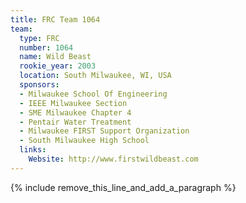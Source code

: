 ```yaml
---
title: FRC Team 1064
team:
  type: FRC
  number: 1064
  name: Wild Beast
  rookie_year: 2003
  location: South Milwaukee, WI, USA
  sponsors:
  - Milwaukee School Of Engineering
  - IEEE Milwaukee Section
  - SME Milwaukee Chapter 4
  - Pentair Water Treatment
  - Milwaukee FIRST Support Organization
  - South Milwaukee High School
  links:
    Website: http://www.firstwildbeast.com
---
```


{% include remove_this_line_and_add_a_paragraph %}
